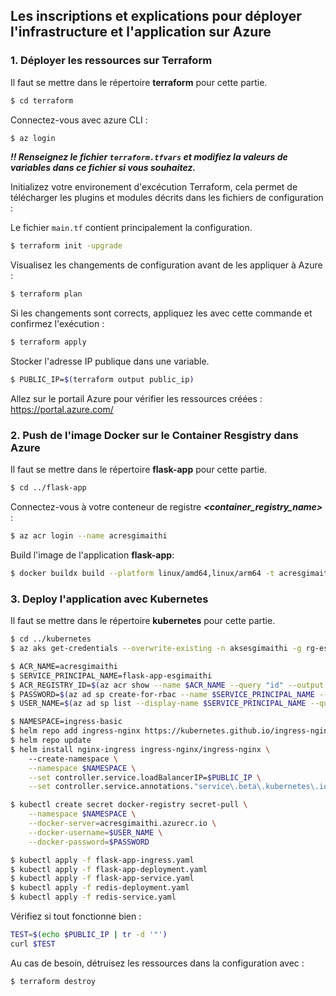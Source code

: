 

## Les inscriptions et explications pour déployer l'infrastructure et l'application sur Azure

### 1. Déployer les ressources sur Terraform

Il faut se mettre dans le répertoire **terraform** pour cette partie.

```bash
$ cd terraform
```

Connectez-vous avec azure CLI :
```bash
$ az login
```

***!! Renseignez le fichier `terraform.tfvars` et modifiez la valeurs de variables dans ce fichier si vous souhaitez.***

Initializez votre environement d'excécution Terraform, cela permet de télécharger les plugins et modules décrits dans les fichiers de configuration :

Le fichier `main.tf` contient principalement la configuration.
```bash
$ terraform init -upgrade
```

Visualisez les changements de configuration avant de les appliquer à Azure :
```bash
$ terraform plan
```

Si les changements sont corrects, appliquez les avec cette commande et confirmez l'exécution :
```bash
$ terraform apply
```
Stocker l'adresse IP publique dans une variable.
```bash
$ PUBLIC_IP=$(terraform output public_ip)
```

Allez sur le portail Azure pour vérifier les ressources créées : <a>
https://portal.azure.com/
</a>

### 2. Push de l'image Docker sur le Container Resgistry dans Azure

Il faut se mettre dans le répertoire **flask-app** pour cette partie.
```bash
$ cd ../flask-app
```

Connectez-vous à votre conteneur de registre ***<container_registry_name>*** :
```bash
$ az acr login --name acresgimaithi
```

Build l'image de l'application **flask-app**:
```bash
$ docker buildx build --platform linux/amd64,linux/arm64 -t acresgimaithi.azurecr.io/flask-app:v1 --push .
```

### 3. Deploy l'application avec Kubernetes

Il faut se mettre dans le répertoire **kubernetes** pour cette partie.
```bash
$ cd ../kubernetes
$ az aks get-credentials --overwrite-existing -n aksesgimaithi -g rg-esgi-maithi

$ ACR_NAME=acresgimaithi
$ SERVICE_PRINCIPAL_NAME=flask-app-esgimaithi
$ ACR_REGISTRY_ID=$(az acr show --name $ACR_NAME --query "id" --output tsv)
$ PASSWORD=$(az ad sp create-for-rbac --name $SERVICE_PRINCIPAL_NAME --scopes $ACR_REGISTRY_ID --role acrpull --query "password" --output tsv)
$ USER_NAME=$(az ad sp list --display-name $SERVICE_PRINCIPAL_NAME --query "[].appId" --output tsv)

$ NAMESPACE=ingress-basic
$ helm repo add ingress-nginx https://kubernetes.github.io/ingress-nginx
$ helm repo update
$ helm install nginx-ingress ingress-nginx/ingress-nginx \   
    --create-namespace \
    --namespace $NAMESPACE \
    --set controller.service.loadBalancerIP=$PUBLIC_IP \
    --set controller.service.annotations."service\.beta\.kubernetes\.io/azure-load-balancer-health-probe-request-path"="/healthz"

$ kubectl create secret docker-registry secret-pull \
    --namespace $NAMESPACE \
    --docker-server=acresgimaithi.azurecr.io \
    --docker-username=$USER_NAME \
    --docker-password=$PASSWORD

$ kubectl apply -f flask-app-ingress.yaml
$ kubectl apply -f flask-app-deployment.yaml
$ kubectl apply -f flask-app-service.yaml
$ kubectl apply -f redis-deployment.yaml
$ kubectl apply -f redis-service.yaml
```
Vérifiez si tout fonctionne bien :
```bash
TEST=$(echo $PUBLIC_IP | tr -d '"')
curl $TEST
```

Au cas de besoin, détruisez les ressources dans la configuration avec :
```bash
$ terraform destroy
```



